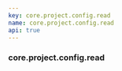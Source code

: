 ```yaml
---
key: core.project.config.read
name: core.project.config.read
api: true
---
```


### core.project.config.read
